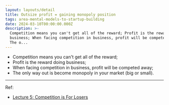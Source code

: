 ```yaml
---
layout: layouts/detail
title: Outsize profit = gaining monopoly position
tags: area-mental-models-to-startup-building
date: 2024-03-10T00:00:00.000Z
description: >-
  Competition means you can't get all of the reward; Profit is the reward doing
  business; When facing competition in business, profit will be competed away;
  The o...
---
```

* Competition means you can't get all of the reward; 
* Profit is the reward doing business; 
* When facing competition in business, profit will be competed away; 
* The only way out is become monopoly in your market (big or small). 

---

Ref: 
* <a href="https://startupclass.samaltman.com/courses/lec05/" target="_blank">Lecture 5: Competition is For Losers</a>
